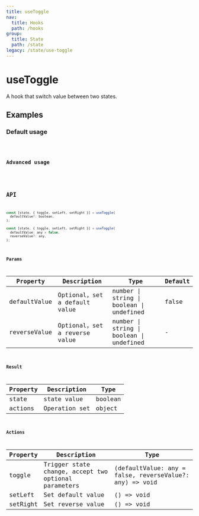 ```yaml
---
title: useToggle
nav:
  title: Hooks
  path: /hooks
group:
  title: State
  path: /state
legacy: /state/use-toggle
---
```


# useToggle

A hook that switch value between two states.

## Examples

### Default usage

<code src="./demo/demo1.tsx" />

### Advanced usage

<code src="./demo/demo2.tsx" />

## API

```javascript
const [state, { toggle, setLeft, setRight }] = useToggle(
  defaultValue?: boolean,
);

const [state, { toggle, setLeft, setRight }] = useToggle(
  defaultValue: any = false,
  reverseValue?: any,
);
```

### Params

| Property     | Description                  | Type                                     | Default |
| ------------ | ---------------------------- | ---------------------------------------- | ------- |
| defaultValue | Optional，set a default value | number \| string \| boolean \| undefined | false   |
| reverseValue | Optional，set a reverse value | number \| string \| boolean \| undefined | -       |

### Result

| Property | Description   | Type    |
| -------- | ------------- | ------- |
| state    | state value   | boolean |
| actions  | Operation set | object  |

### Actions

| Property | Description                                          | Type                                                    |
| -------- | ---------------------------------------------------- | ------------------------------------------------------- |
| toggle   | Trigger state change, accept two optional parameters | (defaultValue: any = false, reverseValue?: any) => void |
| setLeft  | Set default value                                    | () => void                                              |
| setRight | Set reverse value                                    | () => void                                              |
